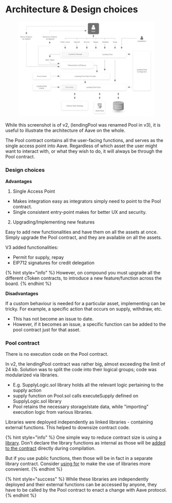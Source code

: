 # Architecture & Design choices

<figure><img src="../.gitbook/assets/image.png" alt=""><figcaption></figcaption></figure>

While this screenshot is of v2, (lendingPool was renamed Pool in v3), it is useful to illustrate the architecture of Aave on the whole.

The Pool contract contains all the user-facing functions, and serves as the single access point into Aave. Regardless of which asset the user might want to interact with, or what they wish to do, it will always be through the Pool contract.

### Design choices

**Advantages**

1. Single Access Point

* Makes integration easy as integrators simply need to point to the Pool contract.
* Single consistent entry-point makes for better UX and security.

2. Upgrading/Implementing new features

Easy to add new functionalities and have them on all the assets at once. Simply upgrade the Pool contract, and they are available on all the assets.&#x20;

V3 added functionalities:

* Permit for supply, repay &#x20;
* EIP712 signatures for credit delegation

{% hint style="info" %}
However, on compound you must upgrade all the different cToken contracts, to introduce a new feature/function across the board.
{% endhint %}

**Disadvantages**

If a custom behaviour is needed for a particular asset, implementing can be tricky. For example, a specific action that occurs on supply, withdraw, etc.

* This has not become an issue to date.&#x20;
* However, if it becomes an issue, a specific function can be added to the pool contract just for that asset.

### Pool contract

There is no execution code on the Pool contract.&#x20;

In v2, the lendingPool contract was rather big, almost exceeding the limit of 24 kb. Solution was to split the code into their logical groups; code was modularized via libraries.

* E.g. SupplyLogic.sol library holds all the relevant logic pertaining to the supply action
* supply function on Pool.sol calls executeSupply defined on SupplyLogic.sol library
* Pool retains the necessary storage/state data, while "importing" execution logic from various libraries.

Libraries were deployed independently as linked libraries - containing external functions. This helped to downsize contract code.

{% hint style="info" %}
One simple way to reduce contract size is using a [library](https://solidity.readthedocs.io/en/v0.6.10/contracts.html#libraries). Don't declare the library functions as internal as those will be [added to the contract](https://ethereum.stackexchange.com/questions/12975/are-internal-functions-in-libraries-not-covered-by-linking) directly during compilation.&#x20;

But if you use public functions, then those will be in fact in a separate library contract. Consider [using for](https://solidity.readthedocs.io/en/v0.6.10/contracts.html#using-for) to make the use of libraries more convenient.
{% endhint %}

{% hint style="success" %}
While these libraries are independently deployed and their external functions can be accessed by anyone, they have to be called by the Pool contract to enact a change with Aave protocol.
{% endhint %}
